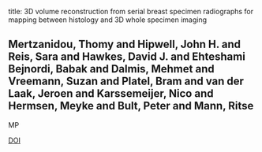 title: 3D volume reconstruction from serial breast specimen radiographs for mapping between histology and 3D whole specimen imaging

## Mertzanidou, Thomy and Hipwell, John H. and Reis, Sara and Hawkes, David J. and Ehteshami Bejnordi, Babak and Dalmis, Mehmet and Vreemann, Suzan and Platel, Bram and van der Laak, Jeroen and Karssemeijer, Nico and Hermsen, Meyke and Bult, Peter and Mann, Ritse
MP

<a href="https://doi.org/10.1002/mp.12077">DOI</a>
